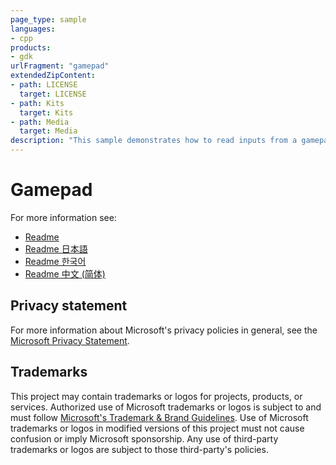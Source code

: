 ```yaml
---
page_type: sample
languages:
- cpp
products:
- gdk
urlFragment: "gamepad"
extendedZipContent:
- path: LICENSE
  target: LICENSE
- path: Kits
  target: Kits
- path: Media
  target: Media
description: "This sample demonstrates how to read inputs from a gamepad on Xbox."
---
```


# Gamepad

For more information see: 
- [Readme](https://github.com/microsoft/Xbox-GDK-Samples/blob/main/Samples/System/Gamepad/readme_en-us.md)
- [Readme 日本語](https://github.com/microsoft/Xbox-GDK-Samples/blob/main/Samples/System/Gamepad/readme_ja-jp.md)
- [Readme 한국어](https://github.com/microsoft/Xbox-GDK-Samples/blob/main/Samples/System/Gamepad/readme_ko-kr.md)
- [Readme 中文 (简体)](https://github.com/microsoft/Xbox-GDK-Samples/blob/main/Samples/System/Gamepad/readme_zh-cn.md)

## Privacy statement

For more information about Microsoft's privacy policies in general, see the [Microsoft Privacy Statement](https://privacy.microsoft.com/privacystatement/).

## Trademarks

This project may contain trademarks or logos for projects, products, or services. Authorized use of Microsoft trademarks or logos is subject to and must follow [Microsoft's Trademark & Brand Guidelines](https://www.microsoft.com/en-us/legal/intellectualproperty/trademarks/usage/general). Use of Microsoft trademarks or logos in modified versions of this project must not cause confusion or imply Microsoft sponsorship. Any use of third-party trademarks or logos are subject to those third-party's policies.
